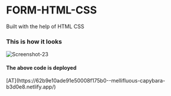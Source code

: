# FORM-HTML-CSS
Built with the help of HTML CSS 
<h3>This is how it looks </h3>
<img
  src="https://i.ibb.co/JnWLXHs/Screenshot-23.png" alt="Screenshot-23" border="0"
  alt="Alt text"
  title="Optional title"
  style="display: inline-block; margin: auto auto; max-width: 300px">
  
<h4>The above code is deployed </h4>
[AT](https://62b9e10ade91e50008f175b0--mellifluous-capybara-b3d0e8.netlify.app/)

    

  
